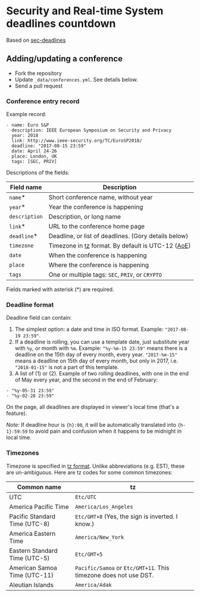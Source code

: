 # Security and Real-time System deadlines countdown

Based on [sec-deadlines](https://sec-deadlines.github.io/)

## Adding/updating a conference

* Fork the repository
* Update `_data/conferences.yml`. See details below.
* Send a pull request

### Conference entry record

Example record:

```
- name: Euro S&P
  description: IEEE European Symposium on Security and Privacy
  year: 2018
  link: http://www.ieee-security.org/TC/EuroSP2018/
  deadline: "2017-08-15 23:59"
  date: April 24-26
  place: London, UK
  tags: [SEC, PRIV]
```

Descriptions of the fields:

| Field name    | Description                                                 |
|---------------|-------------------------------------------------------------|
| `name`\*      | Short conference name, without year                         |
| `year`\*      | Year the conference is happening                            |
| `description` | Description, or long name                                   |
| `link`\*      | URL to the conference home page                             |
| `deadline`\*  | Deadline, or list of deadlines. (Gory details below)        |
| `timezone`    | Timezone in [tz][1] format. By default is UTC-12 ([AoE][2]) |
| `date`        | When the conference is happening                            |
| `place`       | Where the conference is happening                           |
| `tags`        | One or multiple tags: `SEC`, `PRIV`, or `CRYPTO`            |

Fields marked with asterisk (\*) are required.


### Deadline format

Deadline field can contain:

1. The simplest option: a date and time in ISO format. Example: `"2017-08-19 23:59"`.
2. If a deadline is rolling, you can use a template date, just substitute year with `%y`, or month with `%m`. Example: `"%y-%m-15 23:59"` means there is a deadline on the 15th day of every month, every year. `"2017-%m-15"` means a deadline on 15th day of every month, but only in 2017, i.e. `"2018-01-15"` is not a part of this template.
2. A list of (1) or (2). Example of two rolling deadlines, with one in the end of May every year, and the second in the end of February:
  ```
  - "%y-05-31 23:59"
  - "%y-02-28 23:59"
  ```

On the page, all deadlines are displayed in viewer's local time (that's a feature).

*Note:* If deadline hour is `{h}:00`, it will be automatically translated into `{h-1}:59:59` to avoid pain and confusion when it happens to be midnight in local time.

### Timezones

Timezone is specified in [tz format][1]. Unlike abbreviations (e.g. EST), these are un-ambiguous. Here are tz codes for some common timezones:

| Common name                   | tz                                                                 |
|-------------------------------|--------------------------------------------------------------------|
| UTC                           | `Etc/UTC`                                                          |
| America Pacific Time          | `America/Los_Angeles`                                              |
| Pacific Standard Time (UTC-8) | `Etc/GMT+8` (Yes, the sign is inverted. I know.)                   |
| America Eastern Time          | `America/New_York`                                                 |
| Eastern Standard Time (UTC-5) | `Etc/GMT+5`                                                        |
| American Samoa Time (UTC-11)  | `Pacific/Samoa` or `Etc/GMT+11`. This timezone does not use DST.   |
| Aleutian Islands              | `America/Adak`                                                     |

[1]: https://en.wikipedia.org/wiki/List_of_tz_database_time_zones
[2]: https://www.timeanddate.com/time/zones/aoe

